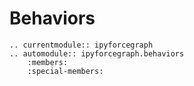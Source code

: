 # Behaviors

```{eval-rst}
.. currentmodule:: ipyforcegraph
.. automodule:: ipyforcegraph.behaviors
    :members:
    :special-members:
```
